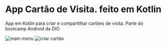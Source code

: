 # App Cartão de Visita. feito em Kotlin

App em Kotlin para criar e compartilhar cartões de visita. Parte do bootcamp Android da DIO

![main menu](https://github.com/reisalazar/App-Cartao-de-Visitas/blob/b2a688b92196b4a839ea86bab91983968a117ce8/Main%20menu.PNG)  ![criar cartão](https://github.com/reisalazar/App-Cartao-de-Visitas/blob/b2a688b92196b4a839ea86bab91983968a117ce8/Activity%20add%20card%20preview.PNG)

